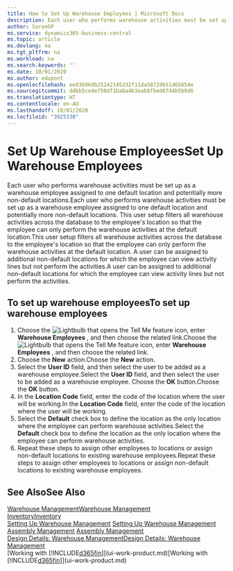 ```yaml
---
title: How to Set Up Warehouse Employees | Microsoft Docs
description: Each user who performs warehouse activities must be set up as a warehouse employee assigned to one default location and potentially more non-default locations.
author: SorenGP
ms.service: dynamics365-business-central
ms.topic: article
ms.devlang: na
ms.tgt_pltfrm: na
ms.workload: na
ms.search.keywords: ''
ms.date: 10/01/2020
ms.author: edupont
ms.openlocfilehash: ee03696db25242145232f11da58729b51d65654e
ms.sourcegitcommit: ddbb5cede750df1baba4b3eab8fbed6744b5b9d6
ms.translationtype: HT
ms.contentlocale: en-AU
ms.lasthandoff: 10/01/2020
ms.locfileid: "3925330"
---
```

# <a name="set-up-warehouse-employees"></a><span data-ttu-id="70684-103">Set Up Warehouse Employees</span><span class="sxs-lookup"><span data-stu-id="70684-103">Set Up Warehouse Employees</span></span>
<span data-ttu-id="70684-104">Each user who performs warehouse activities must be set up as a warehouse employee assigned to one default location and potentially more non-default locations.</span><span class="sxs-lookup"><span data-stu-id="70684-104">Each user who performs warehouse activities must be set up as a warehouse employee assigned to one default location and potentially more non-default locations.</span></span> <span data-ttu-id="70684-105">This user setup filters all warehouse activities across the database to the employee's location so that the employee can only perform the warehouse activities at the default location.</span><span class="sxs-lookup"><span data-stu-id="70684-105">This user setup filters all warehouse activities across the database to the employee's location so that the employee can only perform the warehouse activities at the default location.</span></span> <span data-ttu-id="70684-106">A user can be assigned to additional non-default locations for which the employee can view activity lines but not perform the activities.</span><span class="sxs-lookup"><span data-stu-id="70684-106">A user can be assigned to additional non-default locations for which the employee can view activity lines but not perform the activities.</span></span>

## <a name="to-set-up-warehouse-employees"></a><span data-ttu-id="70684-107">To set up warehouse employees</span><span class="sxs-lookup"><span data-stu-id="70684-107">To set up warehouse employees</span></span>  
1.  <span data-ttu-id="70684-108">Choose the ![Lightbulb that opens the Tell Me feature](media/ui-search/search_small.png "Tell me what you want to do") icon, enter **Warehouse Employees** , and then choose the related link.</span><span class="sxs-lookup"><span data-stu-id="70684-108">Choose the ![Lightbulb that opens the Tell Me feature](media/ui-search/search_small.png "Tell me what you want to do") icon, enter **Warehouse Employees** , and then choose the related link.</span></span>  
2. <span data-ttu-id="70684-109">Choose the **New** action.</span><span class="sxs-lookup"><span data-stu-id="70684-109">Choose the **New** action.</span></span>  
3. <span data-ttu-id="70684-110">Select the **User ID** field, and then select the user to be added as a warehouse employee.</span><span class="sxs-lookup"><span data-stu-id="70684-110">Select the **User ID** field, and then select the user to be added as a warehouse employee.</span></span> <span data-ttu-id="70684-111">Choose the **OK** button.</span><span class="sxs-lookup"><span data-stu-id="70684-111">Choose the **OK** button.</span></span>  
6.  <span data-ttu-id="70684-112">In the **Location Code** field, enter the code of the location where the user will be working.</span><span class="sxs-lookup"><span data-stu-id="70684-112">In the **Location Code** field, enter the code of the location where the user will be working.</span></span>  
7.  <span data-ttu-id="70684-113">Select the **Default** check box to define the location as the only location where the employee can perform warehouse activities.</span><span class="sxs-lookup"><span data-stu-id="70684-113">Select the **Default** check box to define the location as the only location where the employee can perform warehouse activities.</span></span>  
8.  <span data-ttu-id="70684-114">Repeat these steps to assign other employees to locations or assign non-default locations to existing warehouse employees.</span><span class="sxs-lookup"><span data-stu-id="70684-114">Repeat these steps to assign other employees to locations or assign non-default locations to existing warehouse employees.</span></span>  

## <a name="see-also"></a><span data-ttu-id="70684-115">See Also</span><span class="sxs-lookup"><span data-stu-id="70684-115">See Also</span></span>  
[<span data-ttu-id="70684-116">Warehouse Management</span><span class="sxs-lookup"><span data-stu-id="70684-116">Warehouse Management</span></span>](warehouse-manage-warehouse.md)  
[<span data-ttu-id="70684-117">Inventory</span><span class="sxs-lookup"><span data-stu-id="70684-117">Inventory</span></span>](inventory-manage-inventory.md)  
<span data-ttu-id="70684-118">[Setting Up Warehouse Management](warehouse-setup-warehouse.md)   </span><span class="sxs-lookup"><span data-stu-id="70684-118">[Setting Up Warehouse Management](warehouse-setup-warehouse.md)   </span></span>  
<span data-ttu-id="70684-119">[Assembly Management](assembly-assemble-items.md)  </span><span class="sxs-lookup"><span data-stu-id="70684-119">[Assembly Management](assembly-assemble-items.md)  </span></span>  
[<span data-ttu-id="70684-120">Design Details: Warehouse Management</span><span class="sxs-lookup"><span data-stu-id="70684-120">Design Details: Warehouse Management</span></span>](design-details-warehouse-management.md)  
<span data-ttu-id="70684-121">[Working with [!INCLUDE[d365fin](includes/d365fin_md.md)]](ui-work-product.md)</span><span class="sxs-lookup"><span data-stu-id="70684-121">[Working with [!INCLUDE[d365fin](includes/d365fin_md.md)]](ui-work-product.md)</span></span>  
